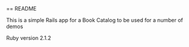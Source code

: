 == README


This is a simple Rails app for a Book Catalog to  be used for  a number of demos  

Ruby version 2.1.2



